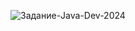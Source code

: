 
![Задание-Java-Dev-2024](https://github.com/AmadeiGod/test1/assets/115667255/1f2b95ec-0f0e-4634-a899-823da9086f5a)
